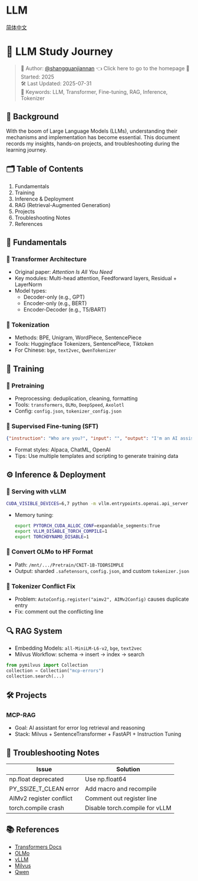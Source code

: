 # LLM

[简体中文](README.md)

# 🌟 LLM Study Journey

> 👤 Author: [@shangguanjiannan](https://github.com/shangguanjiannan)   👈 Click here to go to the homepage
> 📅 Started: 2025  
> 🛠️ Last Updated: 2025-07-31  
> 🧷 Keywords: LLM, Transformer, Fine-tuning, RAG, Inference, Tokenizer

## 🧠 Background

With the boom of Large Language Models (LLMs), understanding their mechanisms and implementation has become essential. This document records my insights, hands-on projects, and troubleshooting during the learning journey.

## 🗂️ Table of Contents

1. Fundamentals  
2. Training  
3. Inference & Deployment  
4. RAG (Retrieval-Augmented Generation)  
5. Projects  
6. Troubleshooting Notes  
7. References  

## 📘 Fundamentals

### 🔸 Transformer Architecture

- Original paper: *Attention Is All You Need*  
- Key modules: Multi-head attention, Feedforward layers, Residual + LayerNorm  
- Model types:  
  - Decoder-only (e.g., GPT)  
  - Encoder-only (e.g., BERT)  
  - Encoder-Decoder (e.g., T5/BART)

### 🔸 Tokenization

- Methods: BPE, Unigram, WordPiece, SentencePiece  
- Tools: Huggingface Tokenizers, SentencePiece, Tiktoken  
- For Chinese: `bge`, `text2vec`, `QwenTokenizer`

## 🧪 Training

### 🔹 Pretraining

- Preprocessing: deduplication, cleaning, formatting  
- Tools: `transformers`, `OLMo`, `DeepSpeed`, `Axolotl`  
- Config: `config.json`, `tokenizer_config.json`

### 🔹 Supervised Fine-tuning (SFT)

```json
{"instruction": "Who are you?", "input": "", "output": "I'm an AI assistant."}
```

- Format styles: Alpaca, ChatML, OpenAI  
- Tips: Use multiple templates and scripting to generate training data

## ⚙️ Inference & Deployment

### 🔹 Serving with vLLM

```bash
CUDA_VISIBLE_DEVICES=6,7 python -m vllm.entrypoints.openai.api_server   --served-model-name qwen3-14b   --model /path/to/qwen3-14b   --tensor-parallel-size 2   --max-model-len 32000   --port 8051
```

- Memory tuning:
  ```bash
  export PYTORCH_CUDA_ALLOC_CONF=expandable_segments:True
  export VLLM_DISABLE_TORCH_COMPILE=1
  export TORCHDYNAMO_DISABLE=1
  ```

### 🔹 Convert OLMo to HF Format

- Path: `/mnt/.../Pretrain/CNIT-1B-TDDRSIMPLE`  
- Output: sharded `.safetensors`, `config.json`, and custom `tokenizer.json`

### 🔹 Tokenizer Conflict Fix

- Problem: `AutoConfig.register("aimv2", AIMv2Config)` causes duplicate entry  
- Fix: comment out the conflicting line

## 🔍 RAG System

- Embedding Models: `all-MiniLM-L6-v2`, `bge`, `text2vec`  
- Milvus Workflow: schema → insert → index → search  

```python
from pymilvus import Collection
collection = Collection("mcp-errors")
collection.search(...)
```

## 🛠️ Projects

### MCP-RAG

- Goal: AI assistant for error log retrieval and reasoning  
- Stack: Milvus + SentenceTransformer + FastAPI + Instruction Tuning

## 🐛 Troubleshooting Notes

| Issue | Solution |
|-------|----------|
| np.float deprecated | Use np.float64 |
| PY_SSIZE_T_CLEAN error | Add macro and recompile |
| AIMv2 register conflict | Comment out register line |
| torch.compile crash | Disable torch.compile for vLLM |

## 📚 References

- [Transformers Docs](https://huggingface.co/docs/transformers)  
- [OLMo](https://github.com/allenai/OLMo)  
- [vLLM](https://github.com/vllm-project/vllm)  
- [Milvus](https://milvus.io/)  
- [Qwen](https://github.com/QwenLM)